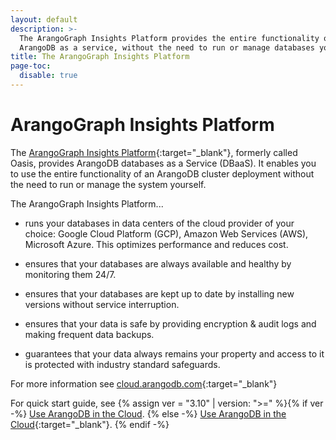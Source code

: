 ```yaml
---
layout: default
description: >-
  The ArangoGraph Insights Platform provides the entire functionality of
  ArangoDB as a service, without the need to run or manage databases yourself.
title: The ArangoGraph Insights Platform
page-toc:
  disable: true
---
```

# ArangoGraph Insights Platform

The [ArangoGraph Insights Platform](https://cloud.arangodb.com/home?utm_source=docs&utm_medium=cluster_pages&utm_campaign=docs_traffic){:target="_blank"},
formerly called Oasis, provides ArangoDB databases as a Service (DBaaS).
It enables you to use the entire functionality of an ArangoDB cluster
deployment without the need to run or manage the system yourself.

The ArangoGraph Insights Platform...

- runs your databases in data centers of the cloud provider
  of your choice: Google Cloud Platform (GCP), Amazon Web Services (AWS),
  Microsoft Azure. This optimizes performance and reduces cost.

- ensures that your databases are always available and
  healthy by monitoring them 24/7.

- ensures that your databases are kept up to date by
  installing new versions without service interruption.

- ensures that your data is safe by providing encryption &
  audit logs and making frequent data backups.

- guarantees that your data always remains your property and
  access to it is protected with industry standard safeguards.

For more information see
[cloud.arangodb.com](https://cloud.arangodb.com/home?utm_source=docs&utm_medium=cluster_pages&utm_campaign=docs_traffic){:target="_blank"}

For quick start guide, see
{% assign ver = "3.10" | version: ">=" %}{% if ver -%}
[Use ArangoDB in the Cloud](../quick-start-in-the-cloud.html).
{% else -%}
[Use ArangoDB in the Cloud](https://docs.arangodb.com/3.11/get-started/set-up-a-cloud-instance/){:target="_blank"}.
{% endif -%}
